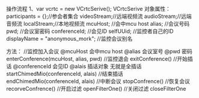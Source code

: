 操作流程
1、var vcrtc = new VCrtcSerive();
VCrtcSerive 对象属性：
participants = {};//参会者集合
videoStream;//远端视频流
audioStream;//远端音频流
localStream;//本地视频流
mcuHost; //会中mcu host
alias; //会议号码
pwd; //会议室密码
conferenceId; //会见ID
selfUUid; //监控者自己的ID
displayName = "anonymous_mork"; //监控会议别名

方法：
//监控加入会议
@mcuHost 会中mcu host
@alias 会议室号
@pwd 密码
enterConference(mcuHost, alias, pwd)
//监控退会
exitConference()
//开始插话
@conferenceId 会见ID
@alais 插话对象 无就是全插话
startChimedMio(conferenceId, alais)
//结束插话
endChimedMio(conferenceId, alais)
//中断会议
stopConfrence()
//恢复会议
recorveConfrence()
//开启过滤
openFilterOne()
//关闭过滤
closeFilterOne